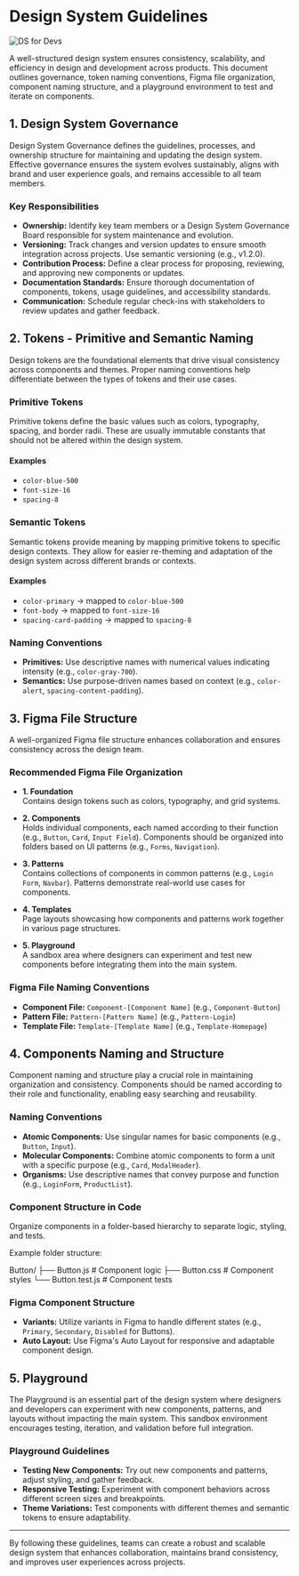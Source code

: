 
# Design System Guidelines

![DS for Devs](https://stevekinney.net/courses/storybook)

A well-structured design system ensures consistency, scalability, and efficiency in design and development across products. This document outlines governance, token naming conventions, Figma file organization, component naming structure, and a playground environment to test and iterate on components.

## 1. Design System Governance

Design System Governance defines the guidelines, processes, and ownership structure for maintaining and updating the design system. Effective governance ensures the system evolves sustainably, aligns with brand and user experience goals, and remains accessible to all team members.

### Key Responsibilities

- **Ownership:** Identify key team members or a Design System Governance Board responsible for system maintenance and evolution.
- **Versioning:** Track changes and version updates to ensure smooth integration across projects. Use semantic versioning (e.g., v1.2.0).
- **Contribution Process:** Define a clear process for proposing, reviewing, and approving new components or updates.
- **Documentation Standards:** Ensure thorough documentation of components, tokens, usage guidelines, and accessibility standards.
- **Communication:** Schedule regular check-ins with stakeholders to review updates and gather feedback.

## 2. Tokens - Primitive and Semantic Naming

Design tokens are the foundational elements that drive visual consistency across components and themes. Proper naming conventions help differentiate between the types of tokens and their use cases.

### Primitive Tokens

Primitive tokens define the basic values such as colors, typography, spacing, and border radii. These are usually immutable constants that should not be altered within the design system.

#### Examples
- `color-blue-500`
- `font-size-16`
- `spacing-8`

### Semantic Tokens

Semantic tokens provide meaning by mapping primitive tokens to specific design contexts. They allow for easier re-theming and adaptation of the design system across different brands or contexts.

#### Examples
- `color-primary` → mapped to `color-blue-500`
- `font-body` → mapped to `font-size-16`
- `spacing-card-padding` → mapped to `spacing-8`

### Naming Conventions

- **Primitives:** Use descriptive names with numerical values indicating intensity (e.g., `color-gray-700`).
- **Semantics:** Use purpose-driven names based on context (e.g., `color-alert`, `spacing-content-padding`).

## 3. Figma File Structure

A well-organized Figma file structure enhances collaboration and ensures consistency across the design team.

### Recommended Figma File Organization

- **1. Foundation**  
  Contains design tokens such as colors, typography, and grid systems.
  
- **2. Components**  
  Holds individual components, each named according to their function (e.g., `Button`, `Card`, `Input Field`). Components should be organized into folders based on UI patterns (e.g., `Forms`, `Navigation`).
  
- **3. Patterns**  
  Contains collections of components in common patterns (e.g., `Login Form`, `Navbar`). Patterns demonstrate real-world use cases for components.

- **4. Templates**  
  Page layouts showcasing how components and patterns work together in various page structures.

- **5. Playground**  
  A sandbox area where designers can experiment and test new components before integrating them into the main system.

### Figma File Naming Conventions

- **Component File:** `Component-[Component Name]` (e.g., `Component-Button`)
- **Pattern File:** `Pattern-[Pattern Name]` (e.g., `Pattern-Login`)
- **Template File:** `Template-[Template Name]` (e.g., `Template-Homepage`)

## 4. Components Naming and Structure

Component naming and structure play a crucial role in maintaining organization and consistency. Components should be named according to their role and functionality, enabling easy searching and reusability.

### Naming Conventions

- **Atomic Components:** Use singular names for basic components (e.g., `Button`, `Input`).
- **Molecular Components:** Combine atomic components to form a unit with a specific purpose (e.g., `Card`, `ModalHeader`).
- **Organisms:** Use descriptive names that convey purpose and function (e.g., `LoginForm`, `ProductList`).
  
### Component Structure in Code

Organize components in a folder-based hierarchy to separate logic, styling, and tests.

Example folder structure:

Button/
├── Button.js     # Component logic
├── Button.css    # Component styles
└── Button.test.js # Component tests

### Figma Component Structure

- **Variants:** Utilize variants in Figma to handle different states (e.g., `Primary`, `Secondary`, `Disabled` for Buttons).
- **Auto Layout:** Use Figma's Auto Layout for responsive and adaptable component design.

## 5. Playground

The Playground is an essential part of the design system where designers and developers can experiment with new components, patterns, and layouts without impacting the main system. This sandbox environment encourages testing, iteration, and validation before full integration.

### Playground Guidelines

- **Testing New Components:** Try out new components and patterns, adjust styling, and gather feedback.
- **Responsive Testing:** Experiment with component behaviors across different screen sizes and breakpoints.
- **Theme Variations:** Test components with different themes and semantic tokens to ensure adaptability.

---

By following these guidelines, teams can create a robust and scalable design system that enhances collaboration, maintains brand consistency, and improves user experiences across projects.
